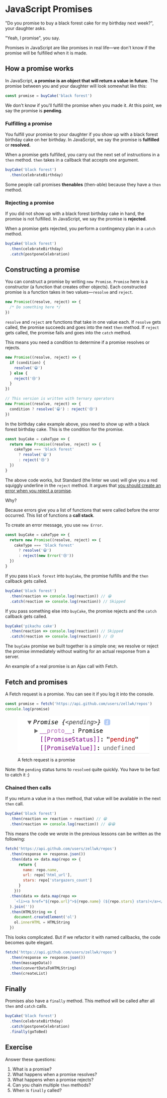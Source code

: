 # JavaScript Promises

"Do you promise to buy a black forest cake for my birthday next week?", your daughter asks.

"Yeah, I promise", you say.

Promises in JavaScript are like promises in real life—we don't know if the promise will be fulfilled when it is made.

## How a promise works

In JavaScript, **a promise is an object that will return a value in future**. The promise between you and your daughter will look somewhat like this:

```js
const promise = buyCake('black forest')
```

We don't know if you'll fulfill the promise when you made it. At this point, we say the promise is **pending**.

### Fulfilling a promise

You fulfill your promise to your daughter if you show up with a black forest birthday cake on her birthday. In JavaScript, we say the promise is **fulfilled** or **resolved.**

When a promise gets fulfilled, you carry out the next set of instructions in a `then` method. `then` takes in a callback that accepts one argument.

```js
buyCake('black forest')
  .then(celebrateBirthday)
```

Some people call promises **thenables** (then-able) because they have a `then` method.

### Rejecting a promise

If you did not show up with a black forest birthday cake in hand, the promise is not fulfilled. In JavaScript, we say the promise is **rejected**.

When a promise gets rejected, you perform a contingency plan in a `catch` method.

```js
buyCake('black forest')
  .then(celebrateBirthday)
  .catch(postponeCelebration)
```

## Constructing a promise

You can construct a promise by writing `new Promise`. `Promise` here is a constructor (a function that creates other objects). Each constructed promise is a function takes in two values—`resolve` and `reject`.

```js
new Promise((resolve, reject) => {
  /* Do something here */
})
```

`resolve` and `reject` are functions that take in one value each. If `resolve` gets called, the promise succeeds and goes into the next `then` method. If `reject` gets called, the promise fails and goes into the `catch` method.

This means you need a condition to determine if a promise resolves or rejects.

```js
new Promise((resolve, reject) => {
  if (condition) {
    resolve('😁')
  } else {
    reject('😢')
  }
})
```

```js
// This version is written with ternary operators
new Promise((resolve, reject) => {
  condition ? resolve('😁') : reject('😢')
})
```

In the birthday cake example above, you need to show up with a black forest birthday cake. This is the condition for the promise.

```js
const buyCake = cakeType => {
  return new Promise((resolve, reject) => {
    cakeType === 'black forest'
      ? resolve('😁')
      : reject('😢')
  })
}
```

The above code works, but Standard (the linter we use) will give you a red squiggly underline in the `reject` method. It argues that [you should create an error when you reject a promise](https://eslint.org/docs/rules/prefer-promise-reject-errors).

Why?

Because errors give you a list of functions that were called before the error occurred. This list of functions a **call stack**.

To create an error message, you use `new Error`.

```js
const buyCake = cakeType => {
  return new Promise((resolve, reject) => {
    cakeType === 'black forest'
      ? resolve('😁')
      : reject(new Error('😢'))
  })
}
```

If you pass `black forest` into `buyCake`, the promise fulfills and the `then` callback gets called.

```js
buyCake('black forest')
  .then(reaction => console.log(reaction)) // 😁
  .catch(reaction => console.log(reaction)) // Skipped
```

If you pass something else into `buyCake`, the promise rejects and the `catch` callback gets called.

```js
buyCake('pikachu cake')
  .then(reaction => console.log(reaction)) // Skipped
  .catch(reaction => console.log(reaction)) // 😢
```

The `buyCake` promise we built together is a simple one; we resolve or reject the promise immediately without waiting for an actual response from a server.

An example of a real promise is an Ajax call with Fetch.

## Fetch and promises

A Fetch request is a promise. You can see it if you log it into the console.

```js
const promise = fetch('https://api.github.com/users/zellwk/repos')
console.log(promise)
```

<figure>
  <img src="../../images/ajax/promise/fetch.png" alt="A fetch request is a promise">
  <figcaption aria-hidden>A fetch request is a promise</figcaption>
</figure>

Note: the `pending` status turns to `resolved` quite quickly. You have to be fast to catch it :)

### Chained then calls

If you return a value in a `then` method, that value will be available in the next `then` call.

```js
buyCake('black forest')
  .then(reaction => reaction + reaction) // 😁
  .then(reaction => console.log(reaction)) // 😁😁
```

This means the code we wrote in the previous lessons can be written as the following:

```js
fetch('https://api.github.com/users/zellwk/repos')
  .then(response => response.json())
  .then(data => data.map(repo => {
      return {
        name: repo.name,
        url: repo['html_url'],
        stars: repo['stargazers_count']
      }
    }))
  .then(data => data.map(repo =>
    `<li><a href="${repo.url}">${repo.name} (${repo.stars} stars)</a></li>`
  ).join(''))
  .then(HTMLString => {
    document.createElement('ol')
    ol.innerHTML = HTMLString
  })
```

This looks complicated. But if we refactor it with named callbacks, the code becomes quite elegant.

```js
fetch('https://api.github.com/users/zellwk/repos')
  .then(response => response.json())
  .then(massageData))
  .then(convertDataToHTMLString)
  .then(createList)
```

## Finally

Promises also have a `finally` method. This method will be called after all `then` and `catch` calls.

```js
buyCake('black forest')
  .then(celebrateBirthday)
  .catch(postponeCelebration)
  .finally(goToBed)
```

## Exercise

Answer these questions:

1. What is a promise?
2. What happens when a promise resolves?
3. What happens when a promise rejects?
4. Can you chain multiple `then` methods?
5. When is `finally` called?